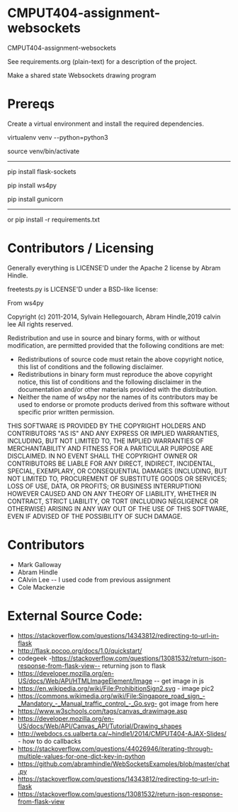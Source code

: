 CMPUT404-assignment-websockets
==============================

CMPUT404-assignment-websockets

See requirements.org (plain-text) for a description of the project.

Make a shared state Websockets drawing program

Prereqs
=======
Create a virtual environment and install the required dependencies.

virtualenv venv --python=python3

source venv/bin/activate

---

pip install flask-sockets

pip install ws4py

pip install gunicorn

---

or 
pip install -r requirements.txt

Contributors / Licensing
========================

Generally everything is LICENSE'D under the Apache 2 license by Abram Hindle.

freetests.py is LICENSE'D under a BSD-like license:

From ws4py

Copyright (c) 2011-2014, Sylvain Hellegouarch, Abram Hindle,2019 calvin lee
All rights reserved.

Redistribution and use in source and binary forms, with or without
modification, are permitted provided that the following conditions are met:

 * Redistributions of source code must retain the above copyright notice,
   this list of conditions and the following disclaimer.
 * Redistributions in binary form must reproduce the above copyright
   notice, this list of conditions and the following disclaimer in the
   documentation and/or other materials provided with the distribution.
 * Neither the name of ws4py nor the names of its contributors may be used
   to endorse or promote products derived from this software without
   specific prior written permission.

THIS SOFTWARE IS PROVIDED BY THE COPYRIGHT HOLDERS AND CONTRIBUTORS "AS IS"
AND ANY EXPRESS OR IMPLIED WARRANTIES, INCLUDING, BUT NOT LIMITED TO, THE
IMPLIED WARRANTIES OF MERCHANTABILITY AND FITNESS FOR A PARTICULAR PURPOSE
ARE DISCLAIMED. IN NO EVENT SHALL THE COPYRIGHT OWNER OR CONTRIBUTORS BE
LIABLE FOR ANY DIRECT, INDIRECT, INCIDENTAL, SPECIAL, EXEMPLARY, OR
CONSEQUENTIAL DAMAGES (INCLUDING, BUT NOT LIMITED TO, PROCUREMENT OF
SUBSTITUTE GOODS OR SERVICES; LOSS OF USE, DATA, OR PROFITS; OR BUSINESS
INTERRUPTION) HOWEVER CAUSED AND ON ANY THEORY OF LIABILITY, WHETHER IN
CONTRACT, STRICT LIABILITY, OR TORT (INCLUDING NEGLIGENCE OR OTHERWISE)
ARISING IN ANY WAY OUT OF THE USE OF THIS SOFTWARE, EVEN IF ADVISED OF THE
POSSIBILITY OF SUCH DAMAGE.

Contributors
============

* Mark Galloway
* Abram Hindle
* CAlvin Lee -- I used code from previous assignment
* Cole Mackenzie

External Source Code:
=================
* https://stackoverflow.com/questions/14343812/redirecting-to-url-in-flask
* http://flask.pocoo.org/docs/1.0/quickstart/
* codegeek -https://stackoverflow.com/questions/13081532/return-json-response-from-flask-view-- returning json to flask
* https://developer.mozilla.org/en-US/docs/Web/API/HTMLImageElement/Image -- get image in js
* https://en.wikipedia.org/wiki/File:ProhibitionSign2.svg - image pic2
* https://commons.wikimedia.org/wiki/File:Singapore_road_sign_-_Mandatory_-_Manual_traffic_control_-_Go.svg- got image from here
* https://www.w3schools.com/tags/canvas_drawimage.asp
* https://developer.mozilla.org/en-US/docs/Web/API/Canvas_API/Tutorial/Drawing_shapes
* http://webdocs.cs.ualberta.ca/~hindle1/2014/CMPUT404-AJAX-Slides/ - how to do callbacks
* https://stackoverflow.com/questions/44026946/iterating-through-multiple-values-for-one-dict-key-in-python
* https://github.com/abramhindle/WebSocketsExamples/blob/master/chat.py
* https://stackoverflow.com/questions/14343812/redirecting-to-url-in-flask
* https://stackoverflow.com/questions/13081532/return-json-response-from-flask-view
